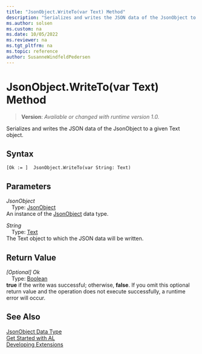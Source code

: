 ```yaml
---
title: "JsonObject.WriteTo(var Text) Method"
description: "Serializes and writes the JSON data of the JsonObject to a given Text object."
ms.author: solsen
ms.custom: na
ms.date: 10/05/2022
ms.reviewer: na
ms.tgt_pltfrm: na
ms.topic: reference
author: SusanneWindfeldPedersen
---
```

[//]: # (START>DO_NOT_EDIT)
[//]: # (IMPORTANT:Do not edit any of the content between here and the END>DO_NOT_EDIT.)
[//]: # (Any modifications should be made in the .xml files in the ModernDev repo.)
# JsonObject.WriteTo(var Text) Method
> **Version**: _Available or changed with runtime version 1.0._

Serializes and writes the JSON data of the JsonObject to a given Text object.


## Syntax
```AL
[Ok := ]  JsonObject.WriteTo(var String: Text)
```
## Parameters
*JsonObject*  
&emsp;Type: [JsonObject](jsonobject-data-type.md)  
An instance of the [JsonObject](jsonobject-data-type.md) data type.  

*String*  
&emsp;Type: [Text](../text/text-data-type.md)  
The Text object to which the JSON data will be written.  


## Return Value
*[Optional] Ok*  
&emsp;Type: [Boolean](../boolean/boolean-data-type.md)  
**true** if the write was successful; otherwise, **false**. If you omit this optional return value and the operation does not execute successfully, a runtime error will occur.  


[//]: # (IMPORTANT: END>DO_NOT_EDIT)
## See Also
[JsonObject Data Type](jsonobject-data-type.md)  
[Get Started with AL](../../devenv-get-started.md)  
[Developing Extensions](../../devenv-dev-overview.md)